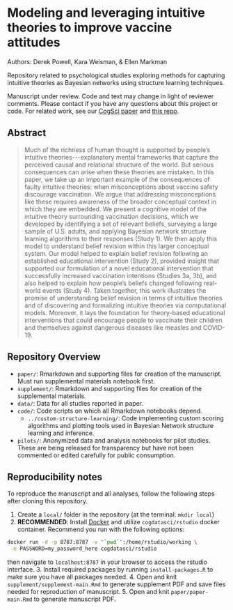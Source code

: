 # Modeling and leveraging intuitive theories to improve vaccine attitudes

Authors: Derek Powell, Kara Weisman, & Ellen Markman

Repository related to psychological studies exploring methods for capturing intuitive theories as Bayesian networks using structure learning techniques.

Manuscript under review. Code and text may change in light of reviewer comments. Please contact if you have any questions about this project or code. For related work, see our [CogSci paper](https://mindmodeling.org/cogsci2018/papers/0183/0183.pdf) and [this repo](https://github.com/derekpowell/vaccbeliefs-cogsci2018).

## Abstract

> Much of the richness of human thought is supported by people’s intuitive theories---explanatory mental frameworks that capture the perceived causal and relational structure of the world. But serious consequences can arise when these theories are mistaken. In this paper, we take up an important example of the consequences of faulty intuitive theories: when misconceptions about vaccine safety discourage vaccination. We argue that addressing misconceptions like these requires awareness of the broader conceptual context in which they are embedded. We present a cognitive model of the intuitive theory surrounding vaccination decisions, which we developed by identifying a set of relevant beliefs, surveying a large sample of U.S. adults, and applying Bayesian network structure learning algorithms to their responses (Study 1). We then apply this model to understand belief revision within this larger conceptual system. Our model helped to explain belief revision following an established educational intervention (Study 2), provided insight that supported our formulation of a novel educational intervention that successfully increased vaccination intentions (Studies 3a, 3b), and also helped to explain how people’s beliefs changed following real-world events (Study 4). Taken together, this work illustrates the promise of understanding belief revision in terms of intuitive theories and of discovering and formalizing intuitive theories via computational models. Moreover, it lays the foundation for theory-based educational interventions that could encourage people to vaccinate their children and themselves against dangerous diseases like measles and COVID-19.

## Repository Overview

* `paper/`: Rmarkdown and supporting files for creation of the manuscript. Must run supplemental materials notebook first.
* `supplement/`: Rmarkdown and supporting files for creation of the supplemental materials.
* `data/`: Data for all studies reported in paper.
* `code/`: Code scripts on which all Rmarkdown notebooks depend.
  * `../custom-structure-learning/`: Code implementing custom scoring algorithms and plotting tools used in Bayesian Network structure learning and inference.
* `pilots/`: Anonymized data and analysis notebooks for pilot studies. These are being released for transparency but have not been commented or edited carefully for public consumption.

## Reproducibility notes

To reproduce the manuscript and all analyses, follow the following steps after cloning this repository.

1. Create a `local/` folder in the repository (at the terminal: `mkdir local`)
2. **RECOMMENDED**: Install [Docker](https://www.docker.com/) and utilize `cogdatasci/rstudio` docker container. Recommend you run with the following options:
```bash
docker run -d -p 8787:8787 -v "`pwd`":/home/rstudio/working \
 -e PASSWORD=my_password_here cogdatasci/rstudio
 ```
then navigate to `localhost:8787` in your browser to access the rstudio interface.
3. Install required packages by running `install-packages.R` to make sure you have all packages needed.
4. Open and knit `supplement/supplement-main.Rmd` to generate supplement PDF and save files needed for reproduction of manuscript.
5. Open and knit `paper/paper-main.Rmd` to generate manuscript PDF.
